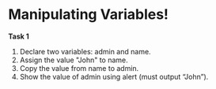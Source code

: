 <h1>Manipulating Variables!</h1>

<strong>Task 1</strong>

<ol> 
    <li>Declare two variables: admin and name.</li>
    <li>Assign the value "John" to name.</li>
    <li>Copy the value from name to admin.</li>
    <li>Show the value of admin using alert (must output “John”).</li>
</ol>